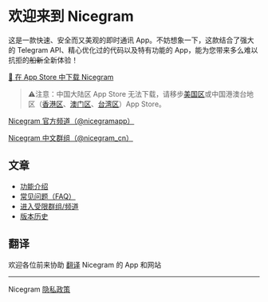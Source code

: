# 欢迎来到 Nicegram

这是一款快速、安全而又美观的即时通讯 App。不妨想象一下，这款结合了强大的 Telegram API、精心优化过的代码以及特有功能的 App，能为您带来多么难以抗拒的<del>船新</del>全新体验！


<a href="https://apps.apple.com/app/id1457369322" target="_blank">📱 在 App Store 中下载 Nicegram</a>
> ⚠️注意：中国大陆区 App Store 无法下载，请移步[美国区](https://apps.apple.com/us/app/id1457369322)或中国港澳台地区（[香港区](https://apps.apple.com/hk/app/id1457369322)、[澳门区](https://apps.apple.com/mo/app/id1457369322)、[台湾区](https://apps.apple.com/tw/app/id1457369322)）App Store。

<a href="https://t.me/nicegramapp" target="_blank">Nicegram 官方频道（@nicegramapp）</a>

<a href="https://t.me/nicegram_cn" target="_blank">Nicegram 中文群组（@nicegram_cn）</a>


## 文章
- [功能介绍](/cn/features)
- [常见问题（FAQ）](/cn/faq)
- [进入受限群组/频道](/cn/unblock)
- [版本历史](/cn/changelog)

## 翻译
欢迎各位前来协助 [翻译](/translate) Nicegram 的 App 和网站

---

Nicegram <a href="privacy-policy" target="_blank">隐私政策</a>
